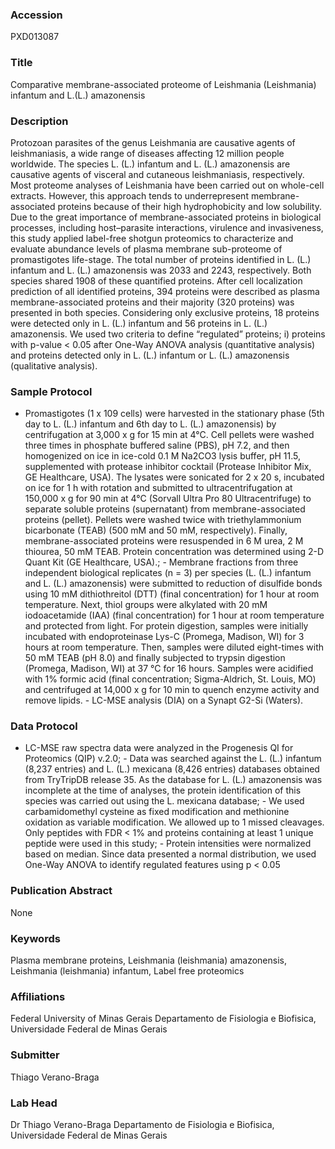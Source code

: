 ### Accession
PXD013087

### Title
Comparative membrane-associated proteome of Leishmania (Leishmania) infantum and L.(L.) amazonensis

### Description
Protozoan parasites of the genus Leishmania are causative agents of leishmaniasis, a wide range of diseases affecting 12 million people worldwide. The species L. (L.) infantum and L. (L.) amazonensis are causative agents of visceral and cutaneous leishmaniasis, respectively. Most proteome analyses of Leishmania have been carried out on whole-cell extracts. However, this approach tends to underrepresent membrane-associated proteins because of their high hydrophobicity and low solubility. Due to the great importance of membrane-associated proteins in biological processes, including host–parasite interactions, virulence and invasiveness, this study applied label-free shotgun proteomics to characterize and evaluate abundance levels of plasma membrane sub-proteome of promastigotes life-stage. The total number of proteins identified in L. (L.) infantum and L. (L.) amazonensis was 2033 and 2243, respectively. Both species shared 1908 of these quantified proteins. After cell localization prediction of all identified proteins, 394 proteins were described as plasma membrane-associated proteins and their majority (320 proteins) was presented in both species. Considering only exclusive proteins, 18 proteins were detected only in L. (L.) infantum and 56 proteins in L. (L.) amazonensis. We used two criteria to define “regulated” proteins; i) proteins with p-value < 0.05 after One-Way ANOVA analysis (quantitative analysis) and proteins detected only in L. (L.) infantum or L. (L.) amazonensis (qualitative analysis).

### Sample Protocol
- Promastigotes (1 x 109 cells) were harvested in the stationary phase (5th day to L. (L.) infantum and 6th day to L. (L.) amazonensis) by centrifugation at 3,000 x g for 15 min at 4°C. Cell pellets were washed three times in phosphate buffered saline (PBS), pH 7.2, and then homogenized on ice in ice-cold 0.1 M Na2CO3 lysis buffer, pH 11.5, supplemented with protease inhibitor cocktail (Protease Inhibitor Mix, GE Healthcare, USA). The lysates were sonicated for 2 x 20 s, incubated on ice for 1 h with rotation and submitted to ultracentrifugation at 150,000 x g for 90 min at 4°C (Sorvall Ultra Pro 80 Ultracentrifuge) to separate soluble proteins (supernatant) from membrane-associated proteins (pellet). Pellets were washed twice with triethylammonium bicarbonate (TEAB) (500 mM and 50 mM, respectively). Finally, membrane-associated proteins were resuspended in 6 M urea, 2 M thiourea, 50 mM TEAB. Protein concentration was determined using 2-D Quant Kit (GE Healthcare, USA).;  - Membrane fractions from three independent biological replicates (n = 3) per species (L. (L.) infantum and L. (L.) amazonensis) were submitted to reduction of disulfide bonds using 10 mM dithiothreitol (DTT) (final concentration) for 1 hour at room temperature. Next, thiol groups were alkylated with 20 mM iodoacetamide (IAA) (final concentration) for 1 hour at room temperature and protected from light. For protein digestion, samples were initially incubated with endoproteinase Lys-C (Promega, Madison, WI) for 3 hours at room temperature. Then, samples were diluted eight-times with 50 mM TEAB (pH 8.0) and finally subjected to trypsin digestion (Promega, Madison, WI) at 37 °C for 16 hours. Samples were acidified with 1% formic acid (final concentration; Sigma-Aldrich, St. Louis, MO) and centrifuged at 14,000 x g for 10 min to quench enzyme activity and remove lipids.   - LC-MSE analysis (DIA) on a Synapt G2-Si (Waters).

### Data Protocol
- LC-MSE raw spectra data were analyzed in the Progenesis QI for Proteomics (QIP) v.2.0; - Data was searched against the L. (L.) infantum (8,237 entries) and L. (L.) mexicana (8,426 entries) databases obtained from TryTripDB release 35. As the database for L. (L.) amazonensis was incomplete at the time of analyses, the protein identification of this species was carried out using the L. mexicana database; - We used carbamidomethyl cysteine as fixed modification and methionine oxidation as variable modification. We allowed up to 1 missed cleavages. Only peptides with FDR < 1% and proteins containing at least 1 unique peptide were used in this study; - Protein intensities were normalized based on median. Since data presented a normal distribution, we used One-Way ANOVA to identify regulated features using p < 0.05

### Publication Abstract
None

### Keywords
Plasma membrane proteins, Leishmania (leishmania) amazonensis, Leishmania (leishmania) infantum, Label free proteomics

### Affiliations
Federal University of Minas Gerais
Departamento de Fisiologia e Biofisica, Universidade Federal de Minas Gerais

### Submitter
Thiago Verano-Braga

### Lab Head
Dr Thiago Verano-Braga
Departamento de Fisiologia e Biofisica, Universidade Federal de Minas Gerais


